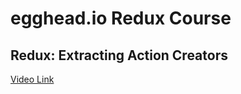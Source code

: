 # egghead.io Redux Course

## Redux: Extracting Action Creators

[Video Link](https://egghead.io/lessons/javascript-redux-extracting-action-creators)